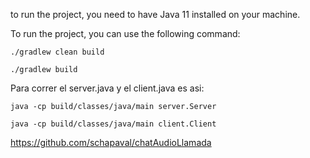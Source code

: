 to run the project, you need to have Java 11 installed on your machine.

To run the project, you can use the following command:
```shell
./gradlew clean build
```
```shell
./gradlew build
```


Para correr el server.java y el client.java es asi: 
```shell
java -cp build/classes/java/main server.Server
```
```shell
java -cp build/classes/java/main client.Client
```
https://github.com/schapaval/chatAudioLlamada
